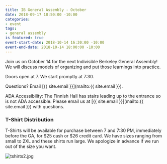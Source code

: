 ```yaml
---
title: IB General Assembly - October
date: 2018-09-17 18:50:00 -10:00
categories:
- event
tags:
- general assembly
is featured: true
event-start-date: 2018-10-14 16:30:00 -10:00
event-end-date: 2018-10-14 18:00:00 -10:00
---
```


Join us on October 14 for the next Indivisible Berkeley General Assembly! We will discuss models of organizing and put those learnings into practice.

Doors open at 7. We start promptly at 7:30.

Questions? Email [{{ site.email }}](mailto:{{ site.email }}).

ADA Accessibility: The Finnish Hall has stairs leading up to the entrance so is not ADA accessible. Please email us at [{{ site.email }}](mailto:{{ site.email }}) with questions.

### T-Shirt Distribution

T-Shirts will be available for purchase between 7 and 7:30 PM, immediately before the GA, for $25 cash or $26 credit card. We have sizes ranging from small to 2XL and these shirts run large. We apologize in advance if we run out of the size you want.

![tshirts2.jpg](/uploads/tshirts2.jpg)
